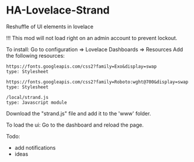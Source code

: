 # HA-Lovelace-Strand
Reshuffle of UI elements in lovelace

!!!
This mod will not load right on an admin account to prevent lockout.

To install:
  Go to configuration
    => Lovelace Dashboards
      =>  Resources
          Add the following resources:
          
    https://fonts.googleapis.com/css2?family=Exo&display=swap
    type: Stylesheet

    https://fonts.googleapis.com/css2?family=Roboto:wght@700&display=swap
    type: Stylesheet

    /local/strand.js
    type: Javascript module
          
  Download the "strand.js" file and add it to the 'www' folder.

To load the ui:
Go to the dashboard and reload the page.


Todo:
- add notifications
- ideas
